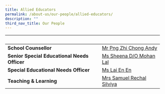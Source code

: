 ```yaml
---
title: Allied Educators
permalink: /about-us/our-people/allied-educators/
description: ""
third_nav_title: Our People
---
```

|&nbsp;|&nbsp;|
| -------- | -------- |
|<strong>School Counsellor</strong>|<a href="mailto:png_zhi_chong@moe.edu.sg">Mr Png Zhi Chong Andy</a>|
|<strong>Senior Special Educational Needs Officer</strong>|<a href="mailto:sheena_mohan_lal@moe.edu.sg">Ms Sheena D/O Mohan Lal</a>|
|<strong>Special Educational Needs Officer</strong>|<a href="mailto:lai_en_en@moe.edu.sg">Ms Lai En En</a>|
|<strong>Teaching & Learning</strong>|<a href="mailto:samuel_tr_silviya@moe.edu.sg">Mrs Samuel Rechal Silviya</a>|
